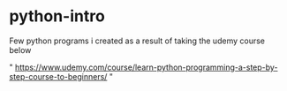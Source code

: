 # python-intro

Few python programs i created as a result of taking the udemy course below

" https://www.udemy.com/course/learn-python-programming-a-step-by-step-course-to-beginners/ "
